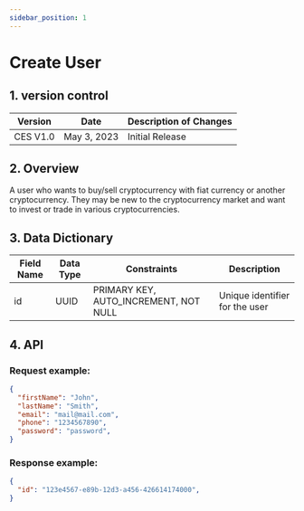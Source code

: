 ```yaml
---
sidebar_position: 1
---
```


# Create User

## 1. version control

| Version     | Date        | Description of Changes      |
| ----------- | ----------- | --------------------------- |
| CES V1.0    | May 3, 2023 | Initial Release             |


## 2. Overview

A user who wants to buy/sell cryptocurrency with fiat currency or another
cryptocurrency. They may be new to the cryptocurrency market and want to invest or trade in
various cryptocurrencies.

## 3. Data Dictionary

| Field Name     | Data Type        | Constraints                          | Description                    |
| -------------- | ---------------- | ------------------------------------ | ------------------------------ |
| id             | UUID             | PRIMARY KEY, AUTO_INCREMENT, NOT NULL| Unique identifier for the user |


## 4. API

### Request example:

```json
{
  "firstName": "John",
  "lastName": "Smith",
  "email": "mail@mail.com",
  "phone": "1234567890",
  "password": "password",
}
```
### Response example:

```json
{
  "id": "123e4567-e89b-12d3-a456-426614174000",
}
```